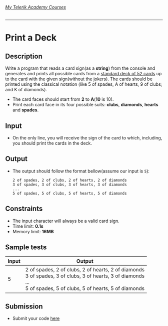 ###### [My Telerik Academy Courses](https://github.com/nikolovdeyan/TelerikAcademy) 
-------------------------------------

Print a Deck
====================

## Description
Write a program that reads a card sign(as a **string**) from the console and generates and prints all possible cards from a 
[standard deck of 52 cards](http://en.wikipedia.org/wiki/Standard_52-card_deck) up to the card with the given sign(without the jokers).
 The cards should be printed using the classical notation (like 5 of spades, A of hearts, 9 of clubs; and K of diamonds).
  - The card faces should start from **2** to **A**(**10** is 10).
  - Print each card face in its four possible suits: **clubs**, **diamonds**, **hearts** and **spades**.

## Input
- On the only line, you will receive the sign of the card to which, including, you should print the cards in the deck.

## Output
- The output should follow the format bellow(assume our input is `5`):
  ```
  2 of spades, 2 of clubs, 2 of hearts, 2 of diamonds
  3 of spades, 3 of clubs, 3 of hearts, 3 of diamonds
  ...
  5 of spades, 5 of clubs, 5 of hearts, 5 of diamonds
  ```

## Constraints
- The input character will always be a valid card sign.
- Time limit: **0.1s**
- Memory limit: **16MB**

## Sample tests

|     Input      |     Output     |
|----------------|----------------|
| 5              | 2 of spades, 2 of clubs, 2 of hearts, 2 of diamonds<br> 3 of spades, 3 of clubs, 3 of hearts, 3 of diamonds<br>...<br>5 of spades, 5 of clubs, 5 of hearts, 5 of diamonds|

## Submission
- Submit your code [here](http://bgcoder.com/Contests/Compete/Index/312#3)
